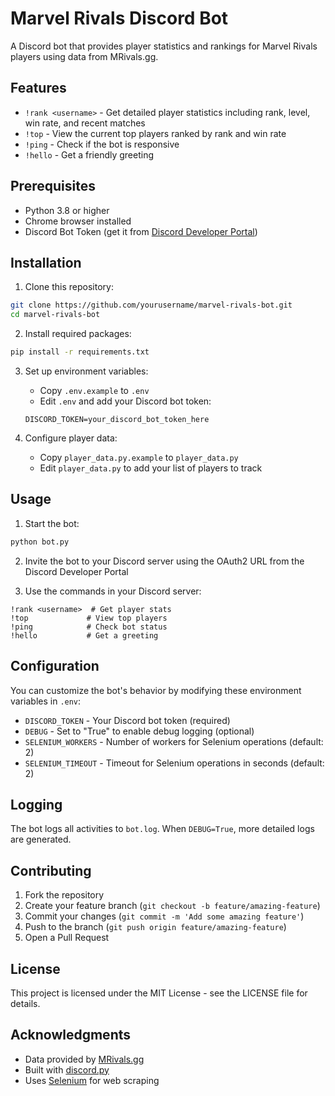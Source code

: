 # Marvel Rivals Discord Bot

A Discord bot that provides player statistics and rankings for Marvel Rivals players using data from MRivals.gg.

## Features

- `!rank <username>` - Get detailed player statistics including rank, level, win rate, and recent matches
- `!top` - View the current top players ranked by rank and win rate
- `!ping` - Check if the bot is responsive
- `!hello` - Get a friendly greeting

## Prerequisites

- Python 3.8 or higher
- Chrome browser installed
- Discord Bot Token (get it from [Discord Developer Portal](https://discord.com/developers/applications))

## Installation

1. Clone this repository:
```bash
git clone https://github.com/yourusername/marvel-rivals-bot.git
cd marvel-rivals-bot
```

2. Install required packages:
```bash
pip install -r requirements.txt
```

3. Set up environment variables:
   - Copy `.env.example` to `.env`
   - Edit `.env` and add your Discord bot token:
   ```
   DISCORD_TOKEN=your_discord_bot_token_here
   ```

4. Configure player data:
   - Copy `player_data.py.example` to `player_data.py`
   - Edit `player_data.py` to add your list of players to track

## Usage

1. Start the bot:
```bash
python bot.py
```

2. Invite the bot to your Discord server using the OAuth2 URL from the Discord Developer Portal

3. Use the commands in your Discord server:
```
!rank <username>  # Get player stats
!top             # View top players
!ping            # Check bot status
!hello           # Get a greeting
```

## Configuration

You can customize the bot's behavior by modifying these environment variables in `.env`:

- `DISCORD_TOKEN` - Your Discord bot token (required)
- `DEBUG` - Set to "True" to enable debug logging (optional)
- `SELENIUM_WORKERS` - Number of workers for Selenium operations (default: 2)
- `SELENIUM_TIMEOUT` - Timeout for Selenium operations in seconds (default: 2)

## Logging

The bot logs all activities to `bot.log`. When `DEBUG=True`, more detailed logs are generated.

## Contributing

1. Fork the repository
2. Create your feature branch (`git checkout -b feature/amazing-feature`)
3. Commit your changes (`git commit -m 'Add some amazing feature'`)
4. Push to the branch (`git push origin feature/amazing-feature`)
5. Open a Pull Request

## License

This project is licensed under the MIT License - see the LICENSE file for details.

## Acknowledgments

- Data provided by [MRivals.gg](https://mrivals.gg)
- Built with [discord.py](https://discordpy.readthedocs.io/)
- Uses [Selenium](https://www.selenium.dev/) for web scraping 